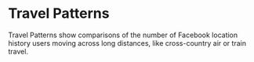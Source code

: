 # Travel Patterns

Travel Patterns show comparisons of the number of Facebook location history users moving across long distances, like cross-country air or train travel.

